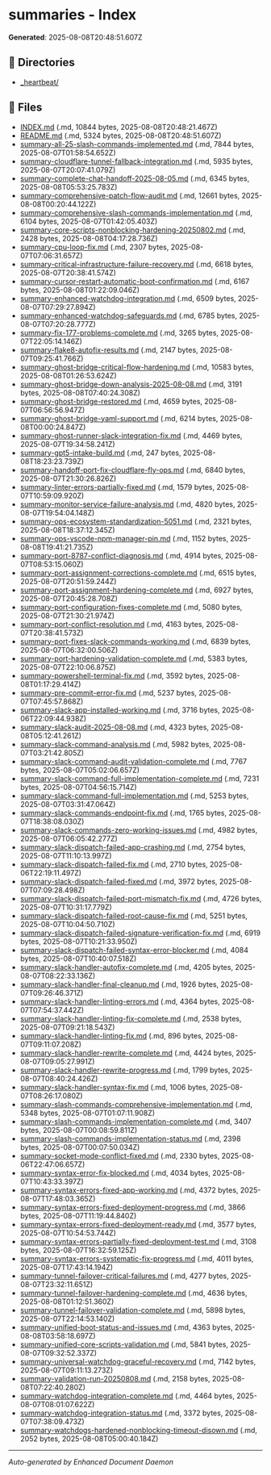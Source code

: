 # summaries - Index

**Generated**: 2025-08-08T20:48:51.607Z

## 📁 Directories

- [_heartbeat/](./_heartbeat/)

## 📄 Files

- [INDEX.md](./INDEX.md) (.md, 10844 bytes, 2025-08-08T20:48:21.467Z)
- [README.md](./README.md) (.md, 5324 bytes, 2025-08-08T20:48:51.607Z)
- [summary-all-25-slash-commands-implemented.md](./summary-all-25-slash-commands-implemented.md) (.md, 7844 bytes, 2025-08-07T01:58:54.652Z)
- [summary-cloudflare-tunnel-fallback-integration.md](./summary-cloudflare-tunnel-fallback-integration.md) (.md, 5935 bytes, 2025-08-07T20:07:41.079Z)
- [summary-complete-chat-handoff-2025-08-05.md](./summary-complete-chat-handoff-2025-08-05.md) (.md, 6345 bytes, 2025-08-08T05:53:25.783Z)
- [summary-comprehensive-patch-flow-audit.md](./summary-comprehensive-patch-flow-audit.md) (.md, 12661 bytes, 2025-08-08T00:20:44.122Z)
- [summary-comprehensive-slash-commands-implementation.md](./summary-comprehensive-slash-commands-implementation.md) (.md, 6104 bytes, 2025-08-07T01:42:05.403Z)
- [summary-core-scripts-nonblocking-hardening-20250802.md](./summary-core-scripts-nonblocking-hardening-20250802.md) (.md, 2428 bytes, 2025-08-08T04:17:28.736Z)
- [summary-cpu-loop-fix.md](./summary-cpu-loop-fix.md) (.md, 2307 bytes, 2025-08-07T07:06:31.657Z)
- [summary-critical-infrastructure-failure-recovery.md](./summary-critical-infrastructure-failure-recovery.md) (.md, 6618 bytes, 2025-08-07T20:38:41.574Z)
- [summary-cursor-restart-automatic-boot-confirmation.md](./summary-cursor-restart-automatic-boot-confirmation.md) (.md, 6167 bytes, 2025-08-08T01:22:09.046Z)
- [summary-enhanced-watchdog-integration.md](./summary-enhanced-watchdog-integration.md) (.md, 6509 bytes, 2025-08-07T07:29:27.894Z)
- [summary-enhanced-watchdog-safeguards.md](./summary-enhanced-watchdog-safeguards.md) (.md, 6785 bytes, 2025-08-07T07:20:28.777Z)
- [summary-fix-177-problems-complete.md](./summary-fix-177-problems-complete.md) (.md, 3265 bytes, 2025-08-07T22:05:14.146Z)
- [summary-flake8-autofix-results.md](./summary-flake8-autofix-results.md) (.md, 2147 bytes, 2025-08-07T09:25:41.766Z)
- [summary-ghost-bridge-critical-flow-hardening.md](./summary-ghost-bridge-critical-flow-hardening.md) (.md, 10583 bytes, 2025-08-08T01:26:53.624Z)
- [summary-ghost-bridge-down-analysis-2025-08-08.md](./summary-ghost-bridge-down-analysis-2025-08-08.md) (.md, 3191 bytes, 2025-08-08T07:40:24.308Z)
- [summary-ghost-bridge-restored.md](./summary-ghost-bridge-restored.md) (.md, 4659 bytes, 2025-08-07T06:56:56.947Z)
- [summary-ghost-bridge-yaml-support.md](./summary-ghost-bridge-yaml-support.md) (.md, 6214 bytes, 2025-08-08T00:00:24.847Z)
- [summary-ghost-runner-slack-integration-fix.md](./summary-ghost-runner-slack-integration-fix.md) (.md, 4469 bytes, 2025-08-07T19:34:58.241Z)
- [summary-gpt5-intake-build.md](./summary-gpt5-intake-build.md) (.md, 247 bytes, 2025-08-08T18:23:23.739Z)
- [summary-handoff-port-fix-cloudflare-fly-ops.md](./summary-handoff-port-fix-cloudflare-fly-ops.md) (.md, 6840 bytes, 2025-08-07T21:30:26.826Z)
- [summary-linter-errors-partially-fixed.md](./summary-linter-errors-partially-fixed.md) (.md, 1579 bytes, 2025-08-07T10:59:09.920Z)
- [summary-monitor-service-failure-analysis.md](./summary-monitor-service-failure-analysis.md) (.md, 4820 bytes, 2025-08-07T19:54:04.148Z)
- [summary-ops-ecosystem-standardization-5051.md](./summary-ops-ecosystem-standardization-5051.md) (.md, 2321 bytes, 2025-08-08T18:37:12.345Z)
- [summary-ops-vscode-npm-manager-pin.md](./summary-ops-vscode-npm-manager-pin.md) (.md, 1152 bytes, 2025-08-08T19:41:21.735Z)
- [summary-port-8787-conflict-diagnosis.md](./summary-port-8787-conflict-diagnosis.md) (.md, 4914 bytes, 2025-08-07T08:53:15.060Z)
- [summary-port-assignment-corrections-complete.md](./summary-port-assignment-corrections-complete.md) (.md, 6515 bytes, 2025-08-07T20:51:59.244Z)
- [summary-port-assignment-hardening-complete.md](./summary-port-assignment-hardening-complete.md) (.md, 6927 bytes, 2025-08-07T20:45:28.708Z)
- [summary-port-configuration-fixes-complete.md](./summary-port-configuration-fixes-complete.md) (.md, 5080 bytes, 2025-08-07T21:30:21.974Z)
- [summary-port-conflict-resolution.md](./summary-port-conflict-resolution.md) (.md, 4163 bytes, 2025-08-07T20:38:41.573Z)
- [summary-port-fixes-slack-commands-working.md](./summary-port-fixes-slack-commands-working.md) (.md, 6839 bytes, 2025-08-07T06:32:00.506Z)
- [summary-port-hardening-validation-complete.md](./summary-port-hardening-validation-complete.md) (.md, 5383 bytes, 2025-08-07T22:10:06.875Z)
- [summary-powershell-terminal-fix.md](./summary-powershell-terminal-fix.md) (.md, 3592 bytes, 2025-08-08T01:17:29.414Z)
- [summary-pre-commit-error-fix.md](./summary-pre-commit-error-fix.md) (.md, 5237 bytes, 2025-08-07T07:45:57.868Z)
- [summary-slack-app-installed-working.md](./summary-slack-app-installed-working.md) (.md, 3716 bytes, 2025-08-06T22:09:44.938Z)
- [summary-slack-audit-2025-08-08.md](./summary-slack-audit-2025-08-08.md) (.md, 4323 bytes, 2025-08-08T05:12:41.261Z)
- [summary-slack-command-analysis.md](./summary-slack-command-analysis.md) (.md, 5982 bytes, 2025-08-07T03:21:42.805Z)
- [summary-slack-command-audit-validation-complete.md](./summary-slack-command-audit-validation-complete.md) (.md, 7767 bytes, 2025-08-07T05:02:06.657Z)
- [summary-slack-command-full-implementation-complete.md](./summary-slack-command-full-implementation-complete.md) (.md, 7231 bytes, 2025-08-07T04:56:15.714Z)
- [summary-slack-command-full-implementation.md](./summary-slack-command-full-implementation.md) (.md, 5253 bytes, 2025-08-07T03:31:47.064Z)
- [summary-slack-commands-endpoint-fix.md](./summary-slack-commands-endpoint-fix.md) (.md, 1765 bytes, 2025-08-07T18:38:08.030Z)
- [summary-slack-commands-zero-working-issues.md](./summary-slack-commands-zero-working-issues.md) (.md, 4982 bytes, 2025-08-07T06:05:42.277Z)
- [summary-slack-dispatch-failed-app-crashing.md](./summary-slack-dispatch-failed-app-crashing.md) (.md, 2754 bytes, 2025-08-07T11:10:13.997Z)
- [summary-slack-dispatch-failed-fix.md](./summary-slack-dispatch-failed-fix.md) (.md, 2710 bytes, 2025-08-06T22:19:11.497Z)
- [summary-slack-dispatch-failed-fixed.md](./summary-slack-dispatch-failed-fixed.md) (.md, 3972 bytes, 2025-08-07T07:09:28.498Z)
- [summary-slack-dispatch-failed-port-mismatch-fix.md](./summary-slack-dispatch-failed-port-mismatch-fix.md) (.md, 4726 bytes, 2025-08-07T10:31:17.779Z)
- [summary-slack-dispatch-failed-root-cause-fix.md](./summary-slack-dispatch-failed-root-cause-fix.md) (.md, 5251 bytes, 2025-08-07T10:04:50.710Z)
- [summary-slack-dispatch-failed-signature-verification-fix.md](./summary-slack-dispatch-failed-signature-verification-fix.md) (.md, 6919 bytes, 2025-08-07T10:21:33.950Z)
- [summary-slack-dispatch-failed-syntax-error-blocker.md](./summary-slack-dispatch-failed-syntax-error-blocker.md) (.md, 4084 bytes, 2025-08-07T10:40:07.518Z)
- [summary-slack-handler-autofix-complete.md](./summary-slack-handler-autofix-complete.md) (.md, 4205 bytes, 2025-08-07T08:22:33.136Z)
- [summary-slack-handler-final-cleanup.md](./summary-slack-handler-final-cleanup.md) (.md, 1926 bytes, 2025-08-07T09:26:46.371Z)
- [summary-slack-handler-linting-errors.md](./summary-slack-handler-linting-errors.md) (.md, 4364 bytes, 2025-08-07T07:54:37.442Z)
- [summary-slack-handler-linting-fix-complete.md](./summary-slack-handler-linting-fix-complete.md) (.md, 2538 bytes, 2025-08-07T09:21:18.543Z)
- [summary-slack-handler-linting-fix.md](./summary-slack-handler-linting-fix.md) (.md, 896 bytes, 2025-08-07T09:11:07.208Z)
- [summary-slack-handler-rewrite-complete.md](./summary-slack-handler-rewrite-complete.md) (.md, 4424 bytes, 2025-08-07T09:05:27.991Z)
- [summary-slack-handler-rewrite-progress.md](./summary-slack-handler-rewrite-progress.md) (.md, 1799 bytes, 2025-08-07T08:40:24.426Z)
- [summary-slack-handler-syntax-fix.md](./summary-slack-handler-syntax-fix.md) (.md, 1006 bytes, 2025-08-07T08:26:17.080Z)
- [summary-slash-commands-comprehensive-implementation.md](./summary-slash-commands-comprehensive-implementation.md) (.md, 5348 bytes, 2025-08-07T01:07:11.908Z)
- [summary-slash-commands-implementation-complete.md](./summary-slash-commands-implementation-complete.md) (.md, 3407 bytes, 2025-08-07T00:08:59.811Z)
- [summary-slash-commands-implementation-status.md](./summary-slash-commands-implementation-status.md) (.md, 2398 bytes, 2025-08-07T00:07:50.034Z)
- [summary-socket-mode-conflict-fixed.md](./summary-socket-mode-conflict-fixed.md) (.md, 2330 bytes, 2025-08-06T22:47:06.657Z)
- [summary-syntax-error-fix-blocked.md](./summary-syntax-error-fix-blocked.md) (.md, 4034 bytes, 2025-08-07T10:43:33.397Z)
- [summary-syntax-errors-fixed-app-working.md](./summary-syntax-errors-fixed-app-working.md) (.md, 4372 bytes, 2025-08-07T17:48:03.365Z)
- [summary-syntax-errors-fixed-deployment-progress.md](./summary-syntax-errors-fixed-deployment-progress.md) (.md, 3866 bytes, 2025-08-07T11:19:44.840Z)
- [summary-syntax-errors-fixed-deployment-ready.md](./summary-syntax-errors-fixed-deployment-ready.md) (.md, 3577 bytes, 2025-08-07T10:54:53.744Z)
- [summary-syntax-errors-partially-fixed-deployment-test.md](./summary-syntax-errors-partially-fixed-deployment-test.md) (.md, 3108 bytes, 2025-08-07T16:32:59.125Z)
- [summary-syntax-errors-systematic-fix-progress.md](./summary-syntax-errors-systematic-fix-progress.md) (.md, 4011 bytes, 2025-08-07T17:43:14.194Z)
- [summary-tunnel-failover-critical-failures.md](./summary-tunnel-failover-critical-failures.md) (.md, 4277 bytes, 2025-08-07T23:32:11.651Z)
- [summary-tunnel-failover-hardening-complete.md](./summary-tunnel-failover-hardening-complete.md) (.md, 4636 bytes, 2025-08-08T01:12:51.360Z)
- [summary-tunnel-failover-validation-complete.md](./summary-tunnel-failover-validation-complete.md) (.md, 5898 bytes, 2025-08-07T22:14:53.140Z)
- [summary-unified-boot-status-and-issues.md](./summary-unified-boot-status-and-issues.md) (.md, 4363 bytes, 2025-08-08T03:58:18.697Z)
- [summary-unified-core-scripts-validation.md](./summary-unified-core-scripts-validation.md) (.md, 5841 bytes, 2025-08-07T09:32:52.337Z)
- [summary-universal-watchdog-graceful-recovery.md](./summary-universal-watchdog-graceful-recovery.md) (.md, 7142 bytes, 2025-08-07T09:11:13.273Z)
- [summary-validation-run-20250808.md](./summary-validation-run-20250808.md) (.md, 2158 bytes, 2025-08-08T07:22:40.280Z)
- [summary-watchdog-integration-complete.md](./summary-watchdog-integration-complete.md) (.md, 4464 bytes, 2025-08-07T08:01:07.622Z)
- [summary-watchdog-integration-status.md](./summary-watchdog-integration-status.md) (.md, 3372 bytes, 2025-08-07T07:38:09.473Z)
- [summary-watchdogs-hardened-nonblocking-timeout-disown.md](./summary-watchdogs-hardened-nonblocking-timeout-disown.md) (.md, 2052 bytes, 2025-08-08T05:00:40.184Z)

---

*Auto-generated by Enhanced Document Daemon*
